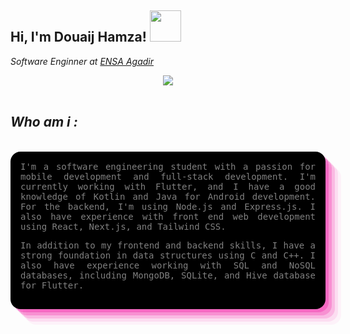 <div>

<h2> Hi, I'm Douaij Hamza! <img src="https://media.giphy.com/media/mGcNjsfWAjY5AEZNw6/giphy.gif" width="50"></h2>

<p><em>Software Enginner at <a href="http://www.ensa-agadir.ac.ma/">ENSA  Agadir  </a> 
 <div id="header" align="center" style="width = 100% ; ">
  <img src="https://media.giphy.com/media/o0vwzuFwCGAFO/giphy.gif" with="100%" >
</div>
<br/>



 ## Who am i : 
 <br> 
<div style = " text-align:justify;padding: 1rem; font-family:monospace;color: gray ;box-shadow: rgba(240, 46, 170, 0.4) 5px 5px, rgba(240, 46, 170, 0.3) 10px 10px, rgba(240, 46, 170, 0.2) 15px 15px, rgba(240, 46, 170, 0.1) 20px 20px, rgba(240, 46, 170, 0.05) 25px 25px;font-style: normal;background-color: black;  border-radius: 1rem;"  >
I'm a software engineering student with a passion for mobile development and full-stack development. I'm currently working with Flutter, and I have a good knowledge of Kotlin and Java for Android development. For the backend, I'm using Node.js and Express.js. I also have experience with front end web development using React, Next.js, and Tailwind CSS. 

In addition to my frontend and backend skills, I have a strong foundation in data structures using C and C++. I also have experience working with SQL and NoSQL databases, including MongoDB, SQLite, and Hive database for Flutter.

</div>
</div>
